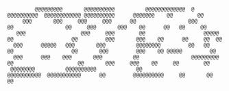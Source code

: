 		     @@@@@@@@@	     @@@@@@@@@@			 @@@@@@@@@@@@@	@			       @@@@@@@@@@  @@@@@@@@@@@@ @@@@@@@@@@   	@@@@@@@    @@        @@
	     @@@	   @@@     @@@	   @@@	    @@			       @@@			    @@	  	 	       @@ 	  @@@	    @@@    @@      @@   @@     @@
	   @@@			        @@@	  	@@@		   @@			        @@@@@		     @@			          @@		 @@@	   @@@    @@      @@     @@  @@
	  @@@      @@@@@   @@@		 @@@		  @@@@@@@@		   @@   @@	    @@			         @@		  @@@		  @@@    @@ @@@@@         @@
	  @@@      @@@	  @@@	    @@@		 	 @@			        @@@@@@@@@	   @@		  		      @@	   @@@	   @@@    @@     @@        @@
     @@@@@@@@		   @@@@@@@@@@		 	  @@			       @@@@@@@@@@@	@@@@@@@@@@@	  	 @@			@@@@@@@@@@     @@       @@  	  @@
